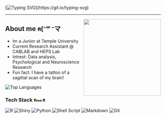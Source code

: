 <!-- Typing animation header -->
[![Typing SVG](https://readme-typing-svg.demolab.com?font=Montserrat+Code&duration=4000&pause=900&color=87ae73&center=true&vCenter=true&width=600&lines=Hi+I'm+Andrew+Cardona!;Welcome!)](https://git.io/typing-svg)

---
<img src="https://media2.giphy.com/media/v1.Y2lkPTc5MGI3NjExMXQ2ZGdkOTNhczFpY2F0ZjNvdXZjYXhsZ3kzb3YyMmg1a21wazRiZiZlcD12MV9pbnRlcm5hbF9naWZfYnlfaWQmY3Q9Zw/66pRZHpxoOOXvf8zQX/giphy.gif" width="250" align="right" />

## About me ฅ(ᵔ꒳ ᵔマ
- Im a Junior at Temple University
- Current Research Assistant @ CABLAB and HEPS Lab
- Intrest: Data analysis, Psychological and Neuroscience Research
- Fun fact: I have a tattoo of a sagittal scan of my brain! 

![Top Languages](https://github-readme-stats.vercel.app/api/top-langs/?username=a-cardona&layout=compact&theme=tokyonight&hide_border=true)



### Tech Stack ฅᨐฅ

![R](https://img.shields.io/badge/R-276DC3?logo=r&logoColor=white)
![Shiny](https://img.shields.io/badge/Shiny-1E88E5?logo=rstudio&logoColor=white)
![Python](https://img.shields.io/badge/Python-3776AB?logo=python&logoColor=white)
![Shell Script](https://img.shields.io/badge/Shell-121011?logo=gnu-bash&logoColor=white)
![Markdown](https://img.shields.io/badge/Markdown-000000?logo=markdown&logoColor=white)
![Git](https://img.shields.io/badge/Git-F05032?logo=git&logoColor=white)
